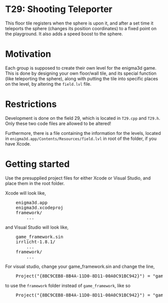 # T29: Shooting Teleporter
This floor tile registers when the sphere is upon it, and after a set time it teleports the sphere (changes its position coordinates) to a fixed point on the playground. It also adds a speed boost to the sphere.


# Motivation

Each group is supposed to create their own level for the enigma3d game. This is done by designing your own floor/wall tile, and its special function (like teleporting the sphere), along with putting the tile into specific places on the level, by altering the `field.lvl` file.

# Restrictions

Development is done on the field 29, which is located in `T29.cpp` and `T29.h`. Only these two code files are allowed to be altered!

Furthermore, there is a file containing the information for the levels, located in `enigma3d.app/Contents/Resources/field.lvl` in root of the folder, if you have Xcode.

# Getting started

Use the presupplied project files for either Xcode or Visual Studio, and place them in the root folder.

Xcode will look like,

<pre>
    enigma3d.app
    enigma3d.xcodeproj
    framework/
        ...
</pre>

and Visual Studio will look like,

<pre>
    game_framework.sin
    irrlicht-1.8.1/
        ...
    framework/
        ...
</pre>

For visual studio, change your game_framework.sin and change the line,

<pre>
    Project("{8BC9CEB8-8B4A-11D0-8D11-00A0C91BC942}") = "game_framework", "game_framework\game_framework.vcxproj", "{B8C1C195-DAFB-40A1-8F04-E4DEDDF1173A}"
</pre>

to use the `framework` folder instead of `game_framework`, like so

<pre>
    Project("{8BC9CEB8-8B4A-11D0-8D11-00A0C91BC942}") = "game_framework", "framework\game_framework.vcxproj", "{B8C1C195-DAFB-40A1-8F04-E4DEDDF1173A}"
</pre>
